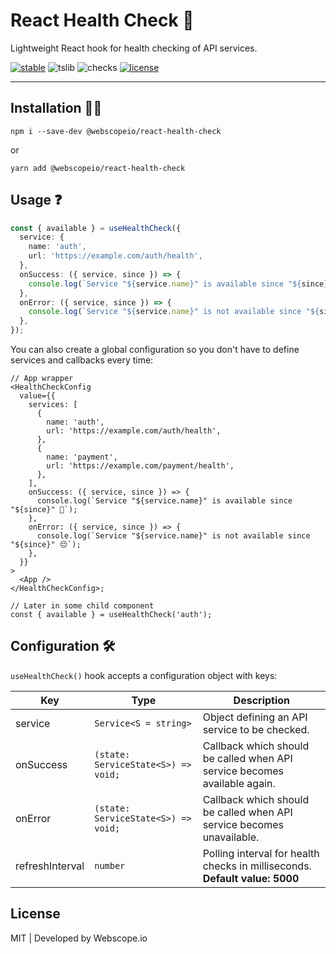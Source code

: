 # React Health Check 🏥

Lightweight React hook for health checking of API services.

[![stable](https://badgen.net/npm/v/@webscopeio/react-health-check)](https://www.npmjs.com/package/@webscopeio/react-health-check)
![tslib](https://badgen.net/npm/types/tslib)
![checks](https://badgen.net/github/checks/webscopeio/react-health-check)
[![license](https://badgen.now.sh/badge/license/MIT)](./LICENSE)

---

## Installation 🧑‍🔧

```
npm i --save-dev @webscopeio/react-health-check
```

or

```
yarn add @webscopeio/react-health-check
```

## Usage ❓

```ts
const { available } = useHealthCheck({
  service: {
    name: 'auth',
    url: 'https://example.com/auth/health',
  },
  onSuccess: ({ service, since }) => {
    console.log(`Service "${service.name}" is available since "${since}" 🎉`);
  },
  onError: ({ service, since }) => {
    console.log(`Service "${service.name}" is not available since "${since}" 😔`);
  },
});
```

You can also create a global configuration so you don't have to define services and callbacks every time:

```tsx
// App wrapper
<HealthCheckConfig
  value={{
    services: [
      {
        name: 'auth',
        url: 'https://example.com/auth/health',
      },
      {
        name: 'payment',
        url: 'https://example.com/payment/health',
      },
    ],
    onSuccess: ({ service, since }) => {
      console.log(`Service "${service.name}" is available since "${since}" 🎉`);
    },
    onError: ({ service, since }) => {
      console.log(`Service "${service.name}" is not available since "${since}" 😔`);
    },
  }}
>
  <App />
</HealthCheckConfig>;

// Later in some child component
const { available } = useHealthCheck('auth');
```

## Configuration 🛠

`useHealthCheck()` hook accepts a configuration object with keys:

| Key             | Type                                | Description                                                                      |
| --------------- | ----------------------------------- | -------------------------------------------------------------------------------- |
| service         | `Service<S = string>`               | Object defining an API service to be checked.                                    |
| onSuccess       | `(state: ServiceState<S>) => void;` | Callback which should be called when API service becomes available again.        |
| onError         | `(state: ServiceState<S>) => void;` | Callback which should be called when API service becomes unavailable.            |  |
| refreshInterval | `number`                            | Polling interval for health checks in milliseconds. <br> **Default value: 5000** |

## License

MIT | Developed by Webscope.io
